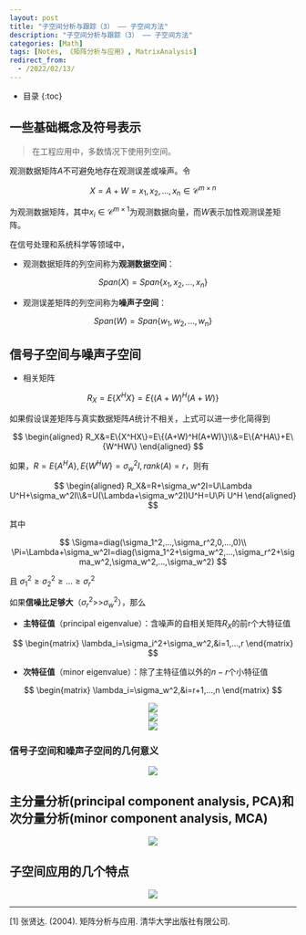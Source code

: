```yaml
---
layout: post
title: "子空间分析与跟踪（3） —— 子空间方法"
description: "子空间分析与跟踪（3） —— 子空间方法"
categories: [Math]
tags: [Notes, 《矩阵分析与应用》, MatrixAnalysis]
redirect_from:
  - /2022/02/13/
---
```


<head>
    <script src="https://cdn.mathjax.org/mathjax/latest/MathJax.js?config=TeX-AMS-MML_HTMLorMML" type="text/javascript"></script>
    <script type="text/x-mathjax-config">
        MathJax.Hub.Config({
            tex2jax: {
            skipTags: ['script', 'noscript', 'style', 'textarea', 'pre'],
            inlineMath: [['$','$']]
            }
        });
    </script>
</head>

- 目录
{:toc}

<!-- # 子空间方法 -->

## 一些基础概念及符号表示

> 在工程应用中，多数情况下使用列空间。

观测数据矩阵$A$不可避免地存在观测误差或噪声。令

$$
X=A+W={x_1,x_2,...,x_n}\in\mathcal{C}^{m\times n}
$$

为观测数据矩阵，其中$x_i\in\mathcal{C}^{m\times 1}$为观测数据向量，而$W$表示加性观测误差矩阵。

在信号处理和系统科学等领域中，

- 观测数据矩阵的列空间称为**观测数据空间**：

$$
Span(X)=Span\{x_1,x_2,...,x_n\}
$$

- 观测误差矩阵的列空间称为**噪声子空间**：

$$
Span(W)=Span\{w_1,w_2,...,w_n\}
$$

## 信号子空间与噪声子空间

- 相关矩阵

$$
R_X=E\{X^HX\}=E\{(A+W)^H(A+W)\}
$$

如果假设误差矩阵与真实数据矩阵$A$统计不相关，上式可以进一步化简得到

$$
\begin{aligned}
    R_X&=E\{X^HX\}=E\{(A+W)^H(A+W)\}\\&=E\{A^HA\}+E\{W^HW\}
\end{aligned}
$$

如果，$R=E\{A^HA\},E\{W^HW\}=\sigma_w^2I,rank(A)=r$，则有

$$
\begin{aligned}
    R_X&=R+\sigma_w^2I=U\Lambda U^H+\sigma_w^2I\\&=U(\Lambda+\sigma_w^2I)U^H=U\Pi U^H
\end{aligned}
$$

其中

$$
\Sigma=diag(\sigma_1^2,...,\sigma_r^2,0,...,0)\\
\Pi=\Lambda+\sigma_w^2I=diag(\sigma_1^2+\sigma_w^2,...,\sigma_r^2+\sigma_w^2,\sigma_w^2,...,\sigma_w^2)
$$

且 $\sigma_1^2\ge\sigma_2^2\ge...\ge\sigma_r^2$

如果**信噪比足够大**（$\sigma_r^2$>>$\sigma_w^2$），那么

- **主特征值**（principal eigenvalue）：含噪声的自相关矩阵$R_X$的前r个大特征值

$$
\begin{matrix}
    \lambda_i=\sigma_i^2+\sigma_w^2,&i=1,...,r
\end{matrix}
$$

- **次特征值**（minor eigenvalue）：除了主特征值以外的$n-r$个小特征值

$$
\begin{matrix}
    \lambda_i=\sigma_w^2,&i=r+1,...,n
\end{matrix}
$$

<div align=center><img src="https://cdn.jsdelivr.net/gh/AuthurWhywait/images/20220213154650.png"/></div>

<div align=center><img src="https://cdn.jsdelivr.net/gh/AuthurWhywait/images/20220213154748.png"/></div>

<div align=center><img src="https://cdn.jsdelivr.net/gh/AuthurWhywait/images/20220213160536.png"/></div>

### 信号子空间和噪声子空间的几何意义

<div align=center><img src="https://cdn.jsdelivr.net/gh/AuthurWhywait/images/20220213160715.png"/></div>

## 主分量分析(principal component analysis, PCA)和次分量分析(minor component analysis, MCA)

<div align=center><img src="https://cdn.jsdelivr.net/gh/AuthurWhywait/images/20220213161051.png"/></div>

## 子空间应用的几个特点

<div align=center><img src="https://cdn.jsdelivr.net/gh/AuthurWhywait/images/20220213161026.png"/></div>

---

[1] 张贤达. (2004). 矩阵分析与应用. 清华大学出版社有限公司.
